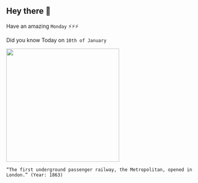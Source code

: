 ## Hey there 👋
Have an amazing `Monday` ⚡⚡⚡

Did you know Today on `10th of January`
 
 [<img src="https://i.pinimg.com/originals/c1/df/03/c1df036be8a1065348ce17bc2f18ad89.jpg" width="300" />](https://en.wikipedia.org/wiki/London_Underground#:~:text=The%20world's%20first%20underground%20railway,railways%20to%20supplement%20the%20service.) 
 ```
“The first underground passenger railway, the Metropolitan, opened in London.” (Year: 1863)
```
